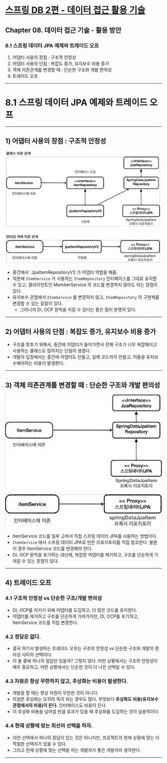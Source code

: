 # <a href = "../README.md" target="_blank">스프링 DB 2편 - 데이터 접근 활용 기술</a>
## Chapter 08. 데이터 접근 기술 - 활용 방안
### 8.1 스프링 데이터 JPA 예제와 트레이드 오프
1) 어댑터 사용의 장점 : 구조적 안정성
2) 어댑터 사용의 단점 : 복잡도 증가, 유지보수 비용 증가
3) 객체 의존관계를 변경할 때 : 단순한 구조와 개발 편의성
4) 트레이드 오프

---

# 8.1 스프링 데이터 JPA 예제와 트레이드 오프

---

## 1) 어댑터 사용의 장점 : 구조적 안정성

![adapter](img/adapter.png)

- 중간에서 `JpaItemRepositoryV2 가 어댑터 역할을 해줌.
- 덕분에 `ItemService` 가 사용하는 `ItemRepository` 인터페이스를 그대로 유지할 수 있고, 클라이언트인 MemberService 의 코드를 변경하지 않아도 되는 장점이 있다.
- 유지보수 관점에서 `ItemService` 를 변경하지 않고, `ItemRepository` 의 구현체를 변경할 수 있는 장점이 있다.
  - 그러니까 DI, OCP 원칙을 지킬 수 있다는 좋은 점이 분명히 있다.

---

## 2) 어댑터 사용의 단점 : 복잡도 증가, 유지보수 비용 증가
- 구조를 맞추기 위해서, 중간에 어댑터가 들어가면서 전체 구조가 너무 복잡해지고 사용하는 클래스도 많아지는 단점이 생겼다.
- 개발자 입장에서는 중간에 어댑터도 만들고, 실제 코드까지 만들고, 이들을 유지보수해야하는 비용이 발생한다.

---

## 3) 객체 의존관계를 변경할 때 : 단순한 구조와 개발 편의성
![dependency_change](img/dependency_change1.png)

![dependency_change2](img/dependency_change2.png)

- ItemService 코드를 일부 고쳐서 직접 스프링 데이터 JPA를 사용하는 방법이다.
- `ItemService` 에서 스프링 데이터 JPA로 만든 리포지토리를 직접 참조한다. 물론 이 경우 ItemService 코드를 변경해야 한다.
- DI, OCP 원칙을 포기하는 대신에, 복잡한 어댑터를 제거하고, 구조를 단순하게 가져갈 수 있는 장점이 있다.

---

## 4) 트레이드 오프

### 4.1 구조적 안정성 vs 단순한 구조/개발 편의성
- DI, OCP를 지키기 위해 어댑터를 도입하고, 더 많은 코드를 유지한다.
- 어댑터를 제거하고 구조를 단순하게 가져가지만, DI, OCP를 포기하고, ItemService 코드를 직접 변경한다.

### 4.2 정답은 없다.
- 결국 여기서 발생하는 트레이드 오프는 구조의 안정성 vs 단순한 구조와 개발의 편리성 사이의 선택이다.
- 이 둘 중에 하나의 정답만 있을까? 그렇지 않다. 어떤 상황에서는 구조의 안정성이 매우 중요하고, 어떤 상황에서는 단순한 것이 더 나은 선택일 수 있다.

### 4.3 자원은 항상 무한하지 않고, 추상화는 비용이 발생한다.
- 개발을 할 때는 항상 자원이 무한한 것이 아니다.
- 어설픈 추상화는 오히려 독이 되는 경우도 많다. 무엇보다 **추상화도 비용(유지보수 관점에서의 비용)이 든다.** 인터페이스도 비용이 든다.
- 이 추상화 비용을 넘어설 만큼 효과가 있을 때 추상화를 도입하는 것이 실용적이다.

### 4.4 현재 상황에 맞는 최선의 선택을 하자.
- 이런 선택에서 하나의 정답이 있는 것은 아니지만, 프로젝트의 현재 상황에 맞는 더 적절한 선택지가 있을 수 있다.
- 그리고 현재 상황에 맞는 선택을 하는 개발자가 좋은 개발자라 생각한다.

---

